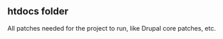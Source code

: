 htdocs folder
-------------

All patches needed for the project to run, like Drupal core patches, etc.
